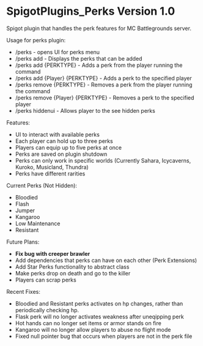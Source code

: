 # SpigotPlugins_Perks Version 1.0
Spigot plugin that handles the perk features for MC Battlegrounds server.

Usage for perks plugin:
- /perks - opens UI for perks menu
- /perks add - Displays the perks that can be added
- /perks add {PERKTYPE} - Adds a perk from the player running the command
- /perks add {Player} {PERKTYPE} - Adds a perk to the specified player
- /perks remove {PERKTYPE} - Removes a perk from the player running the command
- /perks remove {Player} {PERKTYPE} - Removes a perk to the specified player
- /perks hiddenui - Allows player to the see hidden perks

Features:
- UI to interact with available perks
- Each player can hold up to three perks
- Players can equip up to five perks at once
- Perks are saved on plugin shutdown
- Perks can only work in specific worlds (Currently Sahara, Icycaverns, Kuroko, Musicland, Thundra)
- Perks have different rarities

Current Perks (Not Hidden):
- Bloodied
- Flash
- Jumper
- Kangaroo
- Low Maintenance
- Resistant

Future Plans:
- **Fix bug with creeper brawler**
- Add dependencies that perks can have on each other (Perk Extensions)
- Add Star Perks functionality to abstract class
- Make perks drop on death and go to the killer
- Players can scrap perks

Recent Fixes:
- Bloodied and Resistant perks activates on hp changes, rather than periodically checking hp.
- Flask perk will no longer activates weakness after uneqipping perk
- Hot hands can no longer set items or armor stands on fire
- Kangaroo will no longer allow players to abuse no flight mode
- Fixed null pointer bug that occurs when players are not in the perk file